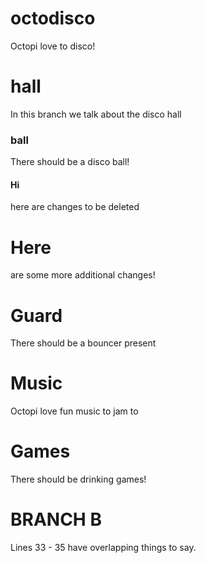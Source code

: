 # octodisco

Octopi love to disco!

# hall

In this branch we talk about the disco hall

### ball 

There should be a disco ball!

#### Hi

here are changes to be deleted

# Here 

are some more additional changes!

# Guard

There should be a bouncer present

# Music

Octopi love fun music to jam to

# Games

There should be drinking games!

# BRANCH B 

Lines 33 - 35 have overlapping things to say.